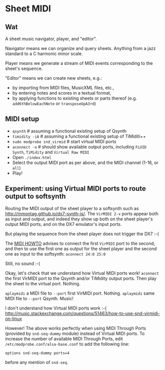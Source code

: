 # Sheet MIDI

## Wat
A sheet music navigator, player, and "editor".

Navigator means we can organize and query sheets. Anything from a jazz standard to a C harmonic minor scale.

Player means we generate a stream of MIDI events corresponding to the sheet's sequence.

"Editor" means we can create new sheets, e.g.:
- by importing from MIDI files, MusicXML files, etc.,
- by entering notes and scores in a textual format,
- by applying functions to existing sheets or parts thereof (e.g. `add6thBelowEachNote` or `transposeUpA3rd`)

## MIDI setup
- `qsynth` # assuming a functional existing setup of Qsynth
- `timidity -iA` # assuming a functional existing setup of TiMiditi++
- `sudo modprobe snd_virmid` # start virtual MIDI ports
- `aconnect -o` # should show available output ports, including `FLUID Synth`, `TiMidity` and `Virtual Raw MIDI`
- Open `./index.html`
- Select the output MIDI port as per above, and the MIDI channel (1-16, or `all`)
- Play!

## Experiment: using Virtual MIDI ports to route output to softsynth
Routing the MIDI output of the sheet player to a softsynth such as http://mmontag.github.io/dx7-synth-js/.
The `VirMIDI 2-x` ports appear both as input and output, and indeed they show up
both on the sheet player's output MIDI ports, and on the DX7 emulator's input ports.

But playing the sequence from the sheet player does not trigger the DX7 :-(

The [MIDI HOWTO](http://tldp.org/HOWTO/MIDI-HOWTO-10.html#ss10.3) advises to connect the first `VirMIDI` port to the second,
and then to use the first one as output for the sheet player and the second one as input to the softsynth: `aconnect 24:0 25:0`

Still, no sound :-(

Okay, let's check that we understand how Virtual MIDI ports work!
`aconnect` the first VirMIDI port to the Qsynth and/or TiMidity output ports. Then play the sheet to the virtual port.
Nothing.

`aplaymidi` a MIDI file to `--port` first VirMIDI port. Nothing.
`aplaymidi` same MIDI file to `--port` Qsynth. Music!

I don't understand how Virtual MIDI ports work :-( http://music.stackexchange.com/questions/51463/how-to-use-snd-virmidi-on-linux

However! The above works perfectly when using MIDI Through Ports (provided by `snd-seq-dummy` module) instead of Virtual MIDI ports.
To increase the number of available MIDI Through Ports, edit `/etc/modprobe.conf/alsa-base.conf` to add the following line:
```
options snd-seq-dummy ports=4
```
before any mention of `snd-seq`.
